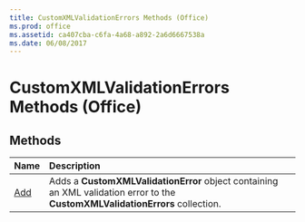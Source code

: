 ```yaml
---
title: CustomXMLValidationErrors Methods (Office)
ms.prod: office
ms.assetid: ca407cba-c6fa-4a68-a892-2a6d6667538a
ms.date: 06/08/2017
---
```



# CustomXMLValidationErrors Methods (Office)

## Methods



|**Name**|**Description**|
|:-----|:-----|
|[Add](customxmlvalidationerrors-add-method-office.md)|Adds a **CustomXMLValidationError** object containing an XML validation error to the **CustomXMLValidationErrors** collection.|

